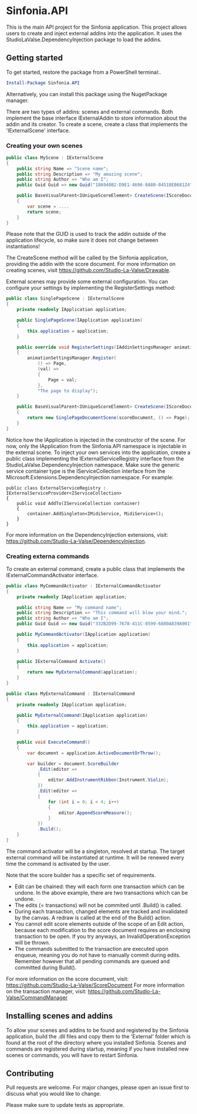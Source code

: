 ﻿# Sinfonia.API

This is the main API project for the Sinfonia application. This project allows users to create and inject external addins into the application. It uses the StudioLaValse.DependencyInjection package to load the addins.

## Getting started

To get started, restore the package from a PowerShell terminal:.

```ps1
Install-Package Sinfonia.API
```

Alternatively, you can install this package using the NugetPackage manager.

There are two types of addins: scenes and external commands. Both implement the base interface IExternalAddin to store information about the addin and its creator.
To create a scene, create a class that implements the 'IExternalScene' interface.

### Creating your own scenes
```cs
public class MyScene : IExternalScene
{
	public string Name => "Scene name";
    public string Description => "My amazing scene";
    public string Author => "Who am I";
    public Guid Guid => new Guid("18A940B2-D9E1-4696-8A80-04518EB68124");

    public BaseVisualParent<IUniqueScoreElement> CreateScene(IScoreDocumentReader scoreDocument)
    {
        var scene = ....
        return scene;
    }
}
```

Please note that the GUID is used to track the addin outside of the application lifecycle, so make sure it does not change between instantiations!

The CreateScene method will be called by the Sinfonia application, providing the addin with the score document. For more information on creating scenes, visit https://github.com/Studio-La-Valse/Drawable.

External scenes may provide some external configuration. You can configure your settings by implementing the RegisterSettings method:

```cs
public class SinglePageScene : IExternalScene
{
    private readonly IApplication application;

    public SinglePageScene(IApplication application)
    {
        this.application = application;
    }

    public override void RegisterSettings(IAddinSettingsManager animationSettingsManager)
    {
        animationSettingsManager.Register(
            () => Page,
            (val) =>
            {
                Page = val;
            },
            "The page to display");
    }

    public BaseVisualParent<IUniqueScoreElement> CreateScene(IScoreDocumentReader scoreDocument)
    {
        return new SinglePageDocumentScene(scoreDocument, () => Page);
    }
}
```

Notice how the IApplication is injected in the constructor of the scene. For now, only the IApplication from the Sinfonia.API namespace is injectable in the external scene. 
To inject your own services into the application, create a public class implementing the IExternalServiceRegistry interface from the StudioLaValse.DependencyInjection namespace.
Make sure the generic service container type is the IServiceCollection interface from the Microsoft.Extensions.DependencyInjection namespace. For example:


```
public class ExternalServiceRegistry : IExternalServiceProvider<IServiceCollection>
{
    public void AddTo(IServiceCollection container)
    {
        container.AddSingleton<IMidiService, MidiService>();
    }
}
```

For more information on the DependencyInjection extensions, visit: https://github.com/Studio-La-Valse/DependencyInjection.

### Creating externa commands
To create an external command, create a public class that implements the IExternalCommandActivator interface.

```cs
public class MyCommandActivator : IExternalCommandActivator
{
    private readonly IApplication application;

    public string Name => "My command name";
    public string Description => "This command will blow your mind.";
    public string Author => "Who am I";
    public Guid Guid => new Guid("332B2D99-7678-411C-8599-6880A839A901");

    public MyCommandActivator(IApplication application)
    {
        this.application = application;
    }

    public IExternalCommand Activate()
    {
        return new MyExternalCommand(application);
    }
}

public class MyExternalCommand : IExternalCommand
{
    private readonly IApplication application;

    public MyExternalCommand(IApplication application)
    {
        this.application = application;
    }

    public void ExecuteCommand()
    {
        var document = application.ActiveDocumentOrThrow();

        var builder = document.ScoreBuilder
            .Edit(editor =>
            {
                editor.AddInstrumentRibbon(Instrument.Violin);
            })
            .Edit(editor =>
            {
                for (int i = 0; i < 4; i++)
                {
                    editor.AppendScoreMeasure();
                }
            })
            .Build();
    }
}
```

The command activator will be a singleton, resolved at startup. The target external command will be instantiated at runtime. It will be renewed every time the command is activated by the user.

Note that the score builder has a specific set of requirements.

- Edit can be chained: they will each form one transaction which can be undone. In the above example, there are two transactions which can be undone.
- The edits (= transactions) will not be commited until .Build() is called.
- During each transaction, changed elements are tracked and invalidated by the canvas. A redraw is called at the end of the Build() action.
- You cannot edit score elements outside of the scope of an Edit action, because each modification to the score document requires an enclosing transaction to be open. If you try anyways, an InvalidOperationException will be thrown.
- The commands submitted to the transaction are executed upon enqueue, meaning you do not have to manually commit during edits. Remember however that all pending commands are queued and committed during Build().

For more information on the score document, visit: https://github.com/Studio-La-Valse/ScoreDocument
For more information on the transaction manager, visit: https://github.com/Studio-La-Valse/CommandManager

## Installing scenes and addins
To allow your scenes and addins to be found and registered by the Sinfonia application, build the .dll files and copy them to the 'External' folder which is found at the root of the directory where you installed Sinfonia.
Scenes and commands are registered during startup, meaning if you have installed new scenes or commands, you will have to restart Sinfonia.

## Contributing

Pull requests are welcome. For major changes, please open an issue first
to discuss what you would like to change.

Please make sure to update tests as appropriate.